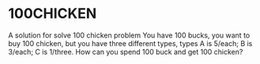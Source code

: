 # 100CHICKEN
A solution for solve 100 chicken problem
You have 100 bucks, you want to buy 100 chicken, but you have three different types, types A is 5/each; B is 3/each; C is 1/three. How can you spend 100 buck and get 100 chicken?
